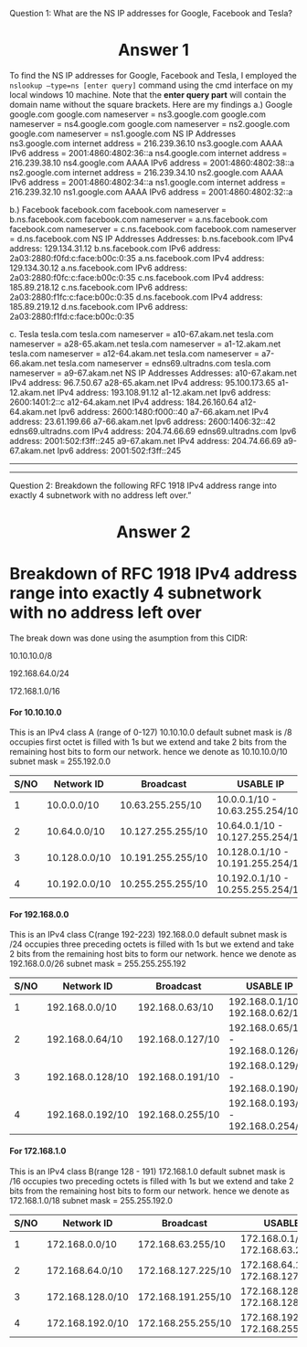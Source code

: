 Question 1:
What are the NS IP addresses for Google, Facebook and Tesla? 

<h1 style="text-align: center;"> Answer 1 </h1>

To find the NS IP addresses for Google, Facebook and Tesla, I employed the `nslookup –type=ns [enter query]` command using the cmd interface on my local windows 10 machine. Note that the **enter query part** will contain the domain name without the square brackets.
Here are my findings
a.) Google
    google.com
    google.com      nameserver = ns3.google.com
    google.com      nameserver = ns4.google.com
    google.com      nameserver = ns2.google.com
    google.com      nameserver = ns1.google.com
    NS IP Addresses
    ns3.google.com  internet address = 216.239.36.10
    ns3.google.com  AAAA IPv6 address = 2001:4860:4802:36::a
    ns4.google.com  internet address = 216.239.38.10
    ns4.google.com  AAAA IPv6 address = 2001:4860:4802:38::a
    ns2.google.com  internet address = 216.239.34.10
    ns2.google.com  AAAA IPv6 address = 2001:4860:4802:34::a
    ns1.google.com  internet address = 216.239.32.10
    ns1.google.com  AAAA IPv6 address = 2001:4860:4802:32::a

b.) Facebook
    facebook.com
    facebook.com    nameserver = b.ns.facebook.com
    facebook.com    nameserver = a.ns.facebook.com
    facebook.com    nameserver = c.ns.facebook.com
    facebook.com    nameserver = d.ns.facebook.com
    NS IP Addresses
    Addresses: 
    b.ns.facebook.com IPv4 address: 129.134.31.12
    b.ns.facebook.com IPv6 address: 2a03:2880:f0fd:c:face:b00c:0:35
    a.ns.facebook.com IPv4 address: 129.134.30.12
    a.ns.facebook.com IPv6 address: 2a03:2880:f0fc:c:face:b00c:0:35
    c.ns.facebook.com IPv4 address: 185.89.218.12
    c.ns.facebook.com IPv6 address: 2a03:2880:f1fc:c:face:b00c:0:35
    d.ns.facebook.com IPv4 address: 185.89.219.12
    d.ns.facebook.com IPv6 address: 2a03:2880:f1fd:c:face:b00c:0:35

c. Tesla
    tesla.com
    tesla.com       nameserver = a10-67.akam.net
    tesla.com       nameserver = a28-65.akam.net
    tesla.com       nameserver = a1-12.akam.net
    tesla.com       nameserver = a12-64.akam.net
    tesla.com       nameserver = a7-66.akam.net
    tesla.com       nameserver = edns69.ultradns.com
    tesla.com       nameserver = a9-67.akam.net
    NS IP Addresses
    Addresses: 
    a10-67.akam.net IPv4 address: 96.7.50.67
    a28-65.akam.net IPv4 address: 95.100.173.65
    a1-12.akam.net IPv4 address: 193.108.91.12
    a1-12.akam.net Ipv6 address: 2600:1401:2::c
    a12-64.akam.net IPv4 address: 184.26.160.64
    a12-64.akam.net Ipv6 address: 2600:1480:f000::40
    a7-66.akam.net IPv4 address: 23.61.199.66
    a7-66.akam.net Ipv6 address: 2600:1406:32::42
    edns69.ultradns.com IPv4 address: 204.74.66.69
    edns69.ultradns.com Ipv6 address: 2001:502:f3ff::245
    a9-67.akam.net IPv4 address: 204.74.66.69
    a9-67.akam.net Ipv6 address: 2001:502:f3ff::245



* * *
- - -


Question 2:
Breakdown the following RFC 1918 IPv4 address range into exactly 4 subnetwork with no address left over.” 

<h1 style="text-align: center;"> Answer 2 </h1>

# Breakdown of  RFC 1918 IPv4 address range into exactly 4 subnetwork with no address left over

The break down was done using the asumption from this CIDR:

10.10.10.0/8

192.168.64.0/24

172.168.1.0/16

#### For 10.10.10.0
This is an IPv4 class A (range of 0-127)
10.10.10.0 default subnet mask is /8 occupies first octet is filled with 1s but we extend and take 2 bits from the remaining host bits to form our network.
hence we denote as 10.10.10.0/10 subnet mask = 255.192.0.0

|S/NO| Network  ID   | Broadcast           | USABLE IP
|----| ------------- | ------------------- | ---------
|1   | 10.0.0.0/10   | 10.63.255.255/10    | 10.0.0.1/10 - 10.63.255.254/10
|2   | 10.64.0.0/10  | 10.127.255.255/10   | 10.64.0.1/10 - 10.127.255.254/10
|3   | 10.128.0.0/10 | 10.191.255.255/10   | 10.128.0.1/10 - 10.191.255.254/10
|4   | 10.192.0.0/10 | 10.255.255.255/10   | 10.192.0.1/10 - 10.255.255.254/10

#### For 192.168.0.0
This is an IPv4 class C(range 192-223)
192.168.0.0 default subnet mask is /24 occupies three preceding octets is filled with 1s but we extend and take 2 bits from the remaining host bits to form our network.
hence we denote as 192.168.0.0/26 subnet mask = 255.255.255.192

|S/NO| Network  ID     | Broadcast           | USABLE IP
|----| --------------- | ------------------- | ---------
|1   | 192.168.0.0/10  | 192.168.0.63/10     | 192.168.0.1/10 - 192.168.0.62/10
|2   | 192.168.0.64/10 | 192.168.0.127/10    | 192.168.0.65/10 - 192.168.0.126/10
|3   | 192.168.0.128/10| 192.168.0.191/10    | 192.168.0.129/10 - 192.168.0.190/10
|4   | 192.168.0.192/10| 192.168.0.255/10    | 192.168.0.193/10 - 192.168.0.254/10

#### For 172.168.1.0
This is an IPv4 class B(range 128 - 191)
172.168.1.0 default subnet mask is /16 occupies two preceding octets is filled with 1s but we extend and take 2 bits from the remaining host bits to form our network.
hence we denote as 172.168.1.0/18 subnet mask = 255.255.192.0

|S/NO| Network  ID     | Broadcast           | USABLE IP
|----| --------------- | ------------------- | ---------
|1   | 172.168.0.0/10  | 172.168.63.255/10   | 172.168.0.1/10 - 172.168.63.254/10
|2   | 172.168.64.0/10 | 172.168.127.225/10  | 172.168.64.1/10 - 172.168.127.254/10
|3   | 172.168.128.0/10| 172.168.191.255/10  | 172.168.128.1/10 - 172.168.128.1/10
|4   | 172.168.192.0/10| 172.168.255.255/10  | 172.168.192.1/10 - 172.168.255.254/10
